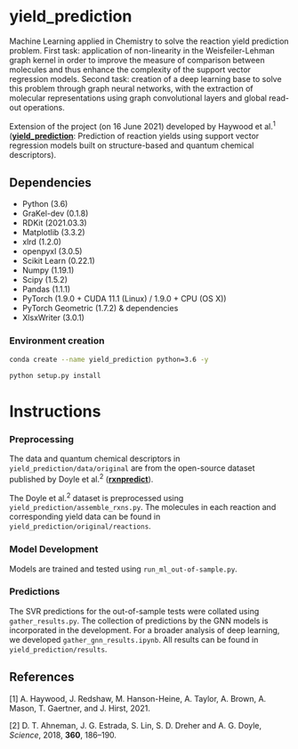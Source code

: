 # yield_prediction

Machine Learning applied in Chemistry to solve the reaction yield prediction problem. First task: application of non-linearity in the Weisfeiler-Lehman graph kernel in order to improve the measure of comparison between molecules and thus enhance the complexity of the support vector regression models. Second task: creation of a deep learning base to solve this problem through graph neural networks, with the extraction of molecular representations using graph convolutional layers and global read-out operations.

Extension of the project (on 16 June 2021) developed by Haywood et al.<sup>1</sup> (__[yield_prediction](https://github.com/alexehaywood/yield_prediction)__: Prediction of reaction yields using support vector regression models built on structure-based and quantum chemical descriptors).


## Dependencies
* Python (3.6)
* GraKel-dev (0.1.8)
* RDKit (2021.03.3)
* Matplotlib (3.3.2)
* xlrd (1.2.0)
* openpyxl (3.0.5)
* Scikit Learn (0.22.1)
* Numpy (1.19.1)
* Scipy (1.5.2)
* Pandas (1.1.1)
* PyTorch (1.9.0 + CUDA 11.1 (Linux) / 1.9.0 + CPU (OS X))
* PyTorch Geometric (1.7.2) & dependencies
* XlsxWriter (3.0.1)

### Environment creation
```bash
conda create --name yield_prediction python=3.6 -y

python setup.py install
```

# Instructions

### Preprocessing

The data and quantum chemical descriptors in `yield_prediction/data/original` are from the open-source dataset published by Doyle et al.<sup>2</sup> (__[rxnpredict](https://github.com/doylelab/rxnpredict)__).

The Doyle et al.<sup>2</sup> dataset is preprocessed using `yield_prediction/assemble_rxns.py`. The molecules in each reaction and corresponding yield data can be found in `yield_prediction/original/reactions`.

### Model Development
Models are trained and tested using `run_ml_out-of-sample.py`.

### Predictions
The SVR predictions for the out-of-sample tests were collated using `gather_results.py`. The collection of predictions by the GNN models is incorporated in the development. For a broader analysis of deep learning, we developed `gather_gnn_results.ipynb`. All results can be found in `yield_prediction/results`.


## References
[1] A. Haywood, J. Redshaw, M. Hanson-Heine, A. Taylor, A. Brown, A. Mason, T. Gaertner, and J. Hirst, 2021.

[2] D. T. Ahneman, J. G. Estrada, S. Lin, S. D. Dreher and A. G. Doyle, *Science*, 2018, **360**, 186–190.
